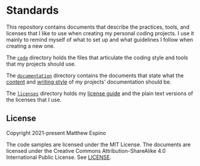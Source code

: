 # Standards

This repository contains documents that describe the practices, tools, and licenses that I like to use when creating my personal coding projects. I use it mainly to remind myself of what to set up and what guidelines I follow when creating a new one.

The [`code`](code) directory holds the files that articulate the coding style and tools that my projects should use.

The [`documentation`](documentation) directory contains the documents that state what the [content](documentation/content.md) and [writing style](documentation/writing-style.md) of my projects' documentation should be.

The [`licenses`](licenses) directory holds my [license guide](licenses/license-guide.md) and the plain text versions of the licenses that I use.

## License

Copyright 2021-present Matthew Espino

The code samples are licensed under the MIT License. The documents are licensed under the Creative Commons Attribution-ShareAlike 4.0 International Public License. See [LICENSE](LICENSE).
